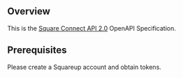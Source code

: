 ## Overview

This is the [Square Connect API 2.0](https://squareup.com/us/en) OpenAPI Specification.
## Prerequisites

 Please create a Squareup account and obtain tokens.

